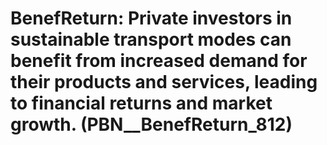 # BenefReturn: __Private investors in sustainable transport modes can benefit from increased demand for their products and services, leading to financial returns and market growth.__ (PBN__BenefReturn_812)

